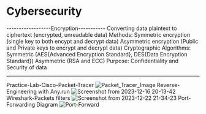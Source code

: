 # Cybersecurity
------------------Encryption-----------
Converting data plaintext to ciphertext (encrypted, unreadable data)
Methods: 
Symmetric encryption (single key to both encypt and decrypt data)
Asymmetric encryption (Public and Private keys to encrypt and decrypt data)
Cryptographic Algorithms: 
Symmetric (AES{Advanced Encryption Standard}, DES{Data Encryption Standard})
Asymmetric (RSA and ECC)
Purpose:
Confidentiality and Security of data

---------------------------

Practice-Lab-Cisco-Packet-Tracer
![Packet_Tracer_Image](https://github.com/A00020061/Cybersecurity-Projects/assets/82016672/54f6c0ee-2e39-421f-aa65-e1b10b0e14c4)
Reverse-Engineering with Any.run
![Screenshot from 2023-12-16 20-13-42](https://github.com/A00020061/Cybersecurity-Projects/assets/82016672/f2ee6458-5954-4fdc-ab2a-53e7c3273398)
Wireshark-Packets filters 
![Screenshot from 2023-12-22 21-34-23](https://github.com/A00020061/Cybersecurity-Projects/assets/82016672/fefe314e-3a68-48ff-892c-380b9d6e0a37)
Port-Forwarding Diagram
![Port-Forward](https://github.com/A00020061/Cybersecurity-Projects/assets/82016672/0e53ebc3-18f0-4cb2-b465-3b967bdca144)


